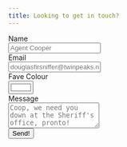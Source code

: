 ```yaml
---
title: Looking to get in touch?
---
```


<form class="form-horizontal" method="POST" netlify>
  <div class="form-group">
    <div class="col-2 col-sm-12">
      <label class="form-label" for="name">Name</label>
    </div>
    <div class="col-6 col-sm-12">
      <input class="form-input" name="name" type="text" placeholder="Agent Cooper">
    </div>
  </div>
  <div class="form-group">
    <div class="col-2 col-sm-12">
      <label class="form-label" for="email">Email</label>
    </div>
    <div class="col-6 col-sm-12">
      <input class="form-input" name="email" type="email" placeholder="douglasfirsniffer@twinpeaks.net" pattern="[a-zA-Z0-9_.+-]+@[a-zA-Z0-9-]+.[a-zA-Z0-9-.]+$">
    </div>
  </div>
  <div class="form-group">
    <div class="col-2 col-sm-12">
      <label class="form-label" for="color">Fave Colour</label>
    </div>
    <div class="col-6 col-sm-12">
      <input class="form-input" name="color" type="color" value="#ffffff">
    </div>
  </div>
  <div class="form-group">
    <div class="col-2 col-sm-12">
      <label class="form-label" for="message">Message</label>
    </div>
    <div class="col-6 col-sm-12">
      <textarea class="form-input" name="message" placeholder="Coop, we need you down at the Sheriff's office, pronto!" rows="3"></textarea>
    </div>
  </div>
  <div class="form-group">
    <button class="btn btn-primary input-group-btn btn-lg">Send!</button>
  </div>
</form>